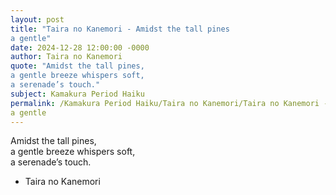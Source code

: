 ```yaml
---
layout: post
title: "Taira no Kanemori - Amidst the tall pines  
a gentle"
date: 2024-12-28 12:00:00 -0000
author: Taira no Kanemori
quote: "Amidst the tall pines,  
a gentle breeze whispers soft,  
a serenade’s touch."
subject: Kamakura Period Haiku
permalink: /Kamakura Period Haiku/Taira no Kanemori/Taira no Kanemori - Amidst the tall pines  
a gentle
---
```


Amidst the tall pines,  
a gentle breeze whispers soft,  
a serenade’s touch.

- Taira no Kanemori
